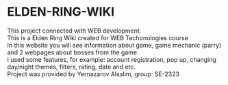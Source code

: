 # ELDEN-RING-WIKI
This project connected with WEB development. <br>
This is a Elden Ring Wiki created for WEB Techonologies course <br>
In this website you will see information about game, game mechanic (parry) and 2 webpages about bosses from the game <br>
I used some features, for example: account registration, pop up, changing day/night themes, filters, rating, date and etc. <br>
Project was provided by Yernazarov Alsalim, group: SE-2323 
